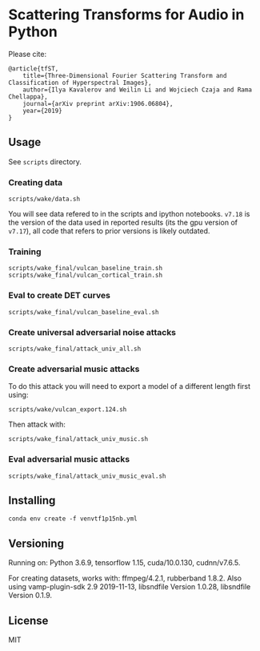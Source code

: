 # Scattering Transforms for Audio in Python

Please cite:

```
@article{tfST,
	title={Three-Dimensional Fourier Scattering Transform and Classification of Hyperspectral Images},
	author={Ilya Kavalerov and Weilin Li and Wojciech Czaja and Rama Chellappa},
	journal={arXiv preprint arXiv:1906.06804},
	year={2019}
}
```

## Usage

See `scripts` directory.

### Creating data

```
scripts/wake/data.sh
```

You will see data refered to in the scripts and ipython notebooks. `v7.18` is the version of the data used in reported results (its the gpu version of `v7.17`), all code that refers to prior versions is likely outdated.

### Training

```
scripts/wake_final/vulcan_baseline_train.sh
scripts/wake_final/vulcan_cortical_train.sh
```

### Eval to create DET curves

```
scripts/wake_final/vulcan_baseline_eval.sh
```

### Create universal adversarial noise attacks

```
scripts/wake_final/attack_univ_all.sh
```

### Create adversarial music attacks

To do this attack you will need to export a model of a different length first using:
```
scripts/wake/vulcan_export.124.sh
```

Then attack with:

```
scripts/wake_final/attack_univ_music.sh
```

### Eval adversarial music attacks

```
scripts/wake_final/attack_univ_music_eval.sh
```

## Installing

`conda env create -f venvtf1p15nb.yml`

## Versioning

Running on: Python 3.6.9, tensorflow 1.15, cuda/10.0.130, cudnn/v7.6.5.

For creating datasets, works with: ffmpeg/4.2.1, rubberband 1.8.2.
Also using vamp-plugin-sdk 2.9 2019-11-13, libsndfile Version 1.0.28, libsndfile Version 0.1.9.

## License

MIT
